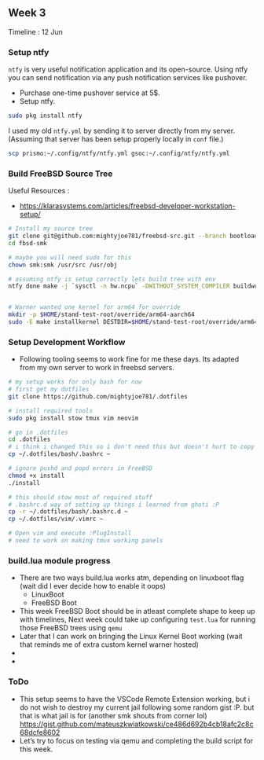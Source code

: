 ## Week 3

Timeline : 12 Jun

### Setup ntfy

`ntfy` is very useful notification application and its open-source. Using ntfy you can send notification via any push notification services like pushover.

- Purchase one-time pushover service at 5$.
- Setup ntfy.

````bash
sudo pkg install ntfy
````

I used my old `ntfy.yml` by sending it to server directly from my server. (Assuming that server has been setup properly locally in `conf` file.)

```bash
scp prismo:~/.config/ntfy/ntfy.yml gsoc:~/.config/ntfy/ntfy.yml
```

### Build FreeBSD Source Tree

Useful Resources : 

- https://klarasystems.com/articles/freebsd-developer-workstation-setup/

````bash
# Install my source tree
git clone git@github.com:mightyjoe781/freebsd-src.git --branch bootloader-smk fbsd-smk
cd fbsd-smk

# maybe you will need sudo for this
chown smk:smk /usr/src /usr/obj

# assuming ntfy is setup correctly lets build tree with env
ntfy done make -j `sysctl -n hw.ncpu` -DWITHOUT_SYSTEM_COMPILER buildworld buildkernel


# Warner wanted one kernel for arm64 for override
mkdir -p $HOME/stand-test-root/override/arm64-aarch64
sudo -E make installkernel DESTDIR=$HOME/stand-test-root/override/arm64-aarch64 TARGET=arm64
````

### Setup Development Workflow

- Following tooling seems to work fine for me these days. Its adapted from my own server to work in freebsd servers.

````bash
# my setup works for only bash for now
# first get my dotfiles
git clone https://github.com/mightyjoe781/.dotfiles

# install required tools
sudo pkg install stow tmux vim neovim

# go in .dotfiles
cd .dotfiles
# i think i changed this so i don't need this but doesn't hurt to copy
cp ~/.dotfiles/bash/.bashrc ~

# ignore pushd and popd errors in FreeBSD
chmod +x install
./install

# this should stow most of required stuff
# .bashrc.d way of setting up things i learned from ghoti :P
cp -r ~/.dotfiles/bash/.bashrc.d ~
cp ~/.dotfiles/vim/.vimrc ~

# Open vim and execute :PlugInstall
# need to work on making tmux working panels
````

### build.lua module progress

- There are two ways build.lua works atm, depending on linuxboot flag (wait did I ever decide how to enable it oops)
    - LinuxBoot
    - FreeBSD Boot
- This week FreeBSD Boot should be in atleast complete shape to keep up with timelines, Next week could take up configuring `test.lua` for running those FreeBSD trees using `qemu`
- Later that I can work on bringing the Linux Kernel Boot working (wait that reminds me of extra custom kernel warner hosted)
- 
- 

### ToDo

- This setup seems to have the VSCode Remote Extension working, but i do not wish to destroy my current jail following some random gist :P. but that is what jail is for (another smk shouts from corner lol) 
  https://gist.github.com/mateuszkwiatkowski/ce486d692b4cb18afc2c8c68dcfe8602
- Let’s try to focus on testing via qemu and completing the build script for this week.

